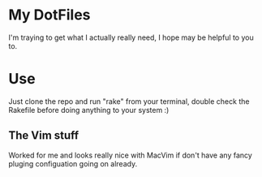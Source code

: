 My DotFiles 
==
I'm traying to get what I actually really need, I hope may be helpful to you to.

Use
==
Just clone the repo and run "rake" from your terminal, double check the Rakefile before doing anything to your system :)

The Vim stuff
--

Worked for me and looks really nice with MacVim if don't have any fancy pluging configuation going on already. 
